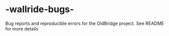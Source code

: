 # -wallride-bugs-
Bug reports and reproducible errors for the OldBridge project. See README for more details

